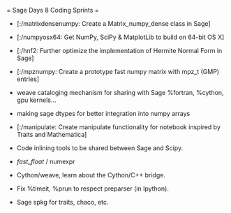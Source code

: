 = Sage Days 8 Coding Sprints =


 * [:/matrixdensenumpy: Create a Matrix_numpy_dense class in Sage]

 * [:/numpyosx64: Get NumPy, SciPy & MatplotLib to build on 64-bit OS X]

 * [:/hnf2: Further optimize the implementation of Hermite Normal Form in Sage]

 * [:/mpznumpy: Create a prototype fast numpy matrix with mpz_t (GMP) entries]

 * weave cataloging mechanism for sharing with Sage %fortran, %cython, gpu kernels...

 * making sage dtypes for better integration into numpy arrays

 * [:/manipulate: Create manipulate functionality for notebook inspired by Traits and Mathematica]

 * Code inlining tools to be shared between Sage and Scipy.

 * _fast_float_ / numexpr

 * Cython/weave, learn about the Cython/C++ bridge.

 * Fix %timeit, %prun to respect preparser (in Ipython).

 * Sage spkg for traits, chaco, etc. 
